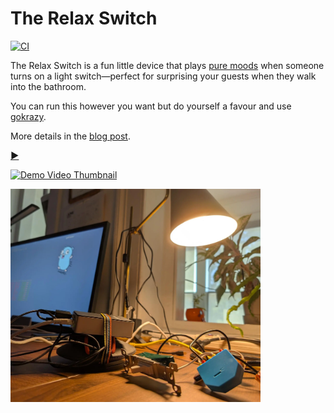 # The Relax Switch

[![CI](https://github.com/drio/relaxswitch/actions/workflows/ci.yml/badge.svg)](https://github.com/drio/relaxswitch/actions/workflows/ci.yml)

The Relax Switch is a fun little device that plays [pure
moods](https://en.wikipedia.org/wiki/Pure_Moods) when someone turns on a light
switch—perfect for surprising your guests when they walk into the bathroom. 

You can run this however you want but do yourself a favour and use
[gokrazy](https://gokrazy.org/quickstart/).

More details in the [blog post](https://drio.sh/posts/relaxswitch-gokrazy).

**[▶️](https://vimeo.com/953720166)**

[![Demo Video Thumbnail](https://i.vimeocdn.com/video/1864207650-9f215664dd077ad10c6a4655ce4f74381148f8eb4be7a45b424c590b39e03cbc-d?mw=400&q=70)](https://vimeo.com/953720166)

<img src="relaxswitch.webp" alt="Relax Switch" width="400">
